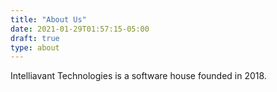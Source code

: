 ```yaml
---
title: "About Us"
date: 2021-01-29T01:57:15-05:00
draft: true
type: about
---
```


Intelliavant Technologies is a software house founded in 2018.

